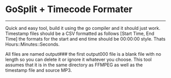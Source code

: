 # GoSplit + Timecode Formater
---
Quick and easy tool, build it using the go compiler and it should just work.
Timestamp files should be a CSV formatted as follows [Start Time, End Time] the formats for the start and end time should be 00:00:00 style. Thats Hours::Minutes::Seconds.

All files are named output### the first output000 file is a blank file with no length so you can delete it or ignore it whatever you choose. This tool assumes that it is in the same directory as FFMPEG as well as the timestamp file and source MP3.
